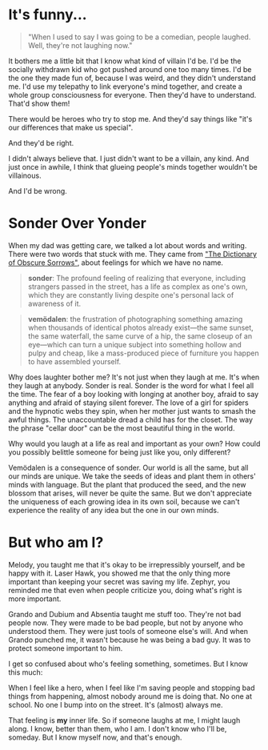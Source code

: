 <!-- TITLE: On Laughter -->
<!-- SUBTITLE: villainy, loneliness, and hope -->

# It's funny...
> "When I used to say I was going to be a comedian, people laughed. Well, they're not laughing now."

It bothers me a little bit that I know what kind of villain I'd be. I'd be the socially withdrawn kid who got pushed around one too many times. I'd be the one they made fun of, because I was weird, and they didn't understand me. I'd use my telepathy to link everyone's mind together, and create a whole group consciousness for everyone. Then they'd have to understand. That'd show them!

There would be heroes who try to stop me. And they'd say things like "it's our differences that make us special".

And they'd be right.

I didn't always believe that. I just didn't want to be a villain, any kind. And just once in awhile, I think that glueing people's minds together wouldn't be villainous.

And I'd be wrong.
# Sonder Over Yonder
When my dad was getting care, we talked a lot about words and writing. There were two words that stuck with me. They came from ["The Dictionary of Obscure Sorrows"](https://www.dictionaryofobscuresorrows.com), about feelings for which we have no name.

> **sonder**: The profound feeling of realizing that everyone, including strangers passed in the street, has a life as complex as one's own, which they are constantly living despite one's personal lack of awareness of it.

> **vemödalen**: the frustration of photographing something amazing when thousands of identical photos already exist—the same sunset, the same waterfall, the same curve of a hip, the same closeup of an eye—which can turn a unique subject into something hollow and pulpy and cheap, like a mass-produced piece of furniture you happen to have assembled yourself.

Why does laughter bother me? It's not just when they laugh at me. It's when they laugh at anybody. Sonder is real. Sonder is the word for what I feel all the time. The fear of a boy looking with longing at another boy, afraid to say anything and afraid of staying silent forever. The love of a girl for spiders and the hypnotic webs they spin, when her mother just wants to smash the awful things. The unaccountable dread a child has for the closet. The way the phrase "cellar door" can be the most beautiful thing in the world.

Why would you laugh at a life as real and important as your own? How could you possibly belittle someone for being just like you, only different?

Vemödalen is a consequence of sonder. Our world is all the same, but all our minds are unique. We take the seeds of ideas and plant them in others' minds with language. But the plant that produced the seed, and the new blossom that arises, will never be quite the same. But we don't appreciate the uniqueness of each growing idea in its own soil, because we can't experience the reality of any idea but the one in our own minds.

# But who am I?
Melody, you taught me that it's okay to be irrepressibly yourself, and be happy with it. Laser Hawk, you showed me that the only thing more important than keeping your secret was saving my life. Zephyr, you reminded me that even when people criticize you, doing what's right is more important.

Grando and Dubium and Absentia taught me stuff too. They're not bad people now. They were made to be bad people, but not by anyone who understood them. They were just tools of someone else's will. And when Grando punched me, it wasn't because he was being a bad guy. It was to protect someone important to him.

I get so confused about who's feeling something, sometimes. But I know this much:

When I feel like a hero, when I feel like I'm saving people and stopping bad things from happening, almost nobody around me is doing that. No one at school. No one I bump into on the street. It's (almost) always me.

That feeling is **my** inner life. So if someone laughs at me, I might laugh along. I know, better than them, who I am. I don't know who I'll be, someday. But I know myself now, and that's enough.
